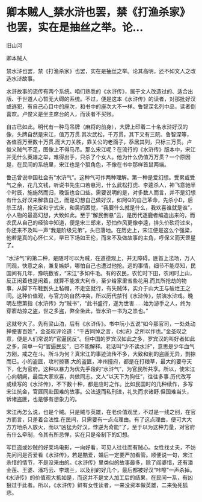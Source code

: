 # 卿本贼人_禁水浒也罢，禁《打渔杀家》也罢，实在是抽丝之举。论...

旧山河

卿本贼人

禁水浒也罢，禁《打渔杀家》也罢，实在是抽丝之举。论其高明，还不如文人之改造水浒故事。

水浒故事的流传有两个系统。咱们熟悉的《水浒传》，属于文人改造过的、适合出版、于世道人心暂无大碍的系统。不过，便是这本《水浒传》的读者，对那批好汉或逃犯，有自己心目中的座次，和书中的座次大不一样。鲁智深名列中品，读者倒喜欢。卢俊义是坐主席台的人，而读者不买账。

自古已如此。明代有一种马吊牌（麻将的前身），大牌上印着二十名水浒好汉的像，头牌自然是宋江，值万万贯.其次武松，千万贯，其下又有三阮、鲁智深等，各值百万至数十万贯.而大刀关胜，靠关公的老面子，忝居其列，只标三万贯。卢俊义贼气不足，图像上不得马吊。那么宋江呢？在流行的《水浒传》版本中，宋江并无什么英雄之举，难得出手，只杀了个女人。他为什么仍值万万贯？一个原因是，在民间的系统里，宋江也是个狠角色，不像在书中那样首鼠两端。

鲁迅曾说中国社会有“水浒气”。这种气可作两种理解。第一种是爱幻想。受累或受气之余，花几文钱，听说书先生口若悬河，什么武松打虎、李逵杀人，神飞意驰半个时辰，施施然而归，晚饭也合口些。需要说明的是，对多数人而言，并不是幻想有什么好汉来解救自己，而是幻想自己做好汉，如阿Q的自己革命，先杀小D，后杀王胡，抢元宝和宁式床，和吴妈困觉，“我要什么就是什么，我欢喜谁就是谁”，小人物的最高幻想，大致如此。至于“解民倒悬”云，是历代逐鹿者编造出来的，而农民从自己的经验中知道，便是宋三郎来，恐怕作风更像李逵，排头价砍将过来，你还来不及叫一声“我是阶级兄弟”，头已落地。在历史上，宋江便是这么个强梁，他若是真的心怀仁义，早已下场如王伦，而来不及做故事的主角，呼保义而天罡星了。

“水浒气”的第二种，是随时可以为贼，在道德观上，并无障碍。匪首上法场，万人同观，快意之余，兼复嫉妒，哪怕自己也遭过他抢。远的事情，细节不能尽知，民国间有几年，豫皖数省，“宋江”多如牛毛。有的农民，农忙时下田，农闲时上山，反正闲着也是闲着，就算不能发大利市，至少给家里省些花用.而其所抢劫的物事，从脚下布鞋到头上毡帽，不走空就行，有失贼体，实介于山大王与破烂王之间。这种价值观，与官方的自然冲突，所以历代禁刊《水浒传》，禁演水浒戏。晚明左懋第指《水浒传》为“贼书”，“此书盛行，遂为世害……始为游手之人，终为穿窬劫掠之盗，世之多盗，弊全坐此，皆水浒一书为之祟也。”

这就夸大了。先有梁山泊，后有《水浒传》。书中阮小五说“如今那官司，一处处动掸便害百姓”，金圣叹评论道：“千古同悼之言，《水浒》之所以作也。”金圣叹之意，便是人们常说的“官逼民反”。但中国的罗宾汉如此之多，罗宾汉的叫好者如此之多，简单一句“官逼民反”，已不能解释。老话叫“少不读水浒”，意思是少年血气方刚，戒之在斗。所斗为何？真宋江的事迹流传不多，大致和别的盗匪无异，剽掠而已。小的盗匪，攻村掠寨.大的盗匪，冲州撞府，都是在打粮草，最大的要夺天下，化为官府。这种以暴力为优先手段的“水浒气”，为官民所共享。所以，使宋江心向朝阙，最后大家欢喜，共做同志。文人“以天下为狗任”，往往多事.历代改写或续写的《水浒传》，不下数十种，都是应时之作。比如民国时的几种续作，多写宋江抗金，官匪同赴国难的故事。公法退而私刑进，礼失而求诸野.但国难当头，诉诸盗匪，也是够有想象力的。

宋江再怎么说，也是个贼。只是贼与英雄，在老价值观里，不过是一线之别，在官方而言，只差着合法性.在民间，只需要有一点点理由。有了这点理由，便可大大方方地杀人放火，而以“凶猛为好汉，悖逆为奇能”了。至于以为这种力量，对官府有什么牵制，令其有所忌惮，实在只是帝制下的幻想。

写巨盗或妙贼的好莱坞电影，一向好看，可见人往往而有贼心。女性找丈夫，不妨先问问是否爱看《水浒传》，若是酷爱，婚后一定要严加看管。顺便说一句，宋江杀惜的情节，不是没来由的。《水浒传》里类似的故事最多，除了阎婆惜，还有潘金莲、王婆、潘巧云、李瑞兰，以及别的好几个，最后都被好汉“咔嚓”一声杀掉。《水浒传》的价值观大抵如是，而这并不是文人加工后的结果，在民间一系，有凶狠过于此者。所以，《水浒传》鲜有女性读者，一来没资本做英雄，二来兔死狐悲。
